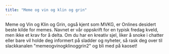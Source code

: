 ```yaml
---
title: "Meme og vin og klin og grin"
---
```


Meme og Vin og Klin og Grin, også kjent som MVKG, er Onlines desidert beste kilde for memes. Navnet er vår oppskrift for en typisk fredag kveld, men ikke et krav for å delta. Om du har en kreativ sjel, liker å snoke i chatter eller bare vil holde deg informert på sladder og nyheter, så rask deg over til slackkanalen "memeogvinogklinoggrin2" og bli med på kaoset!